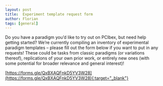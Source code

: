 ```yaml
---
layout: post
title:  Experiment template request form
author: Florian
tags: [general]
---
```


Do you have a paradigm you’d like to try out on PCIbex, but need help getting started? We’re currently compiling an inventory of experimental paradigm templates – please fill out the form below if you want to put in any requests! These could be tasks from classic paradigms (or variations thereof), replications of your own prior work, or entirely new ones (with some potential for broader relevance and general interest)!

[https://forms.gle/QxBXAQFnkD5YV3W28](https://forms.gle/QxBXAQFnkD5YV3W28){:target="_blank"}
